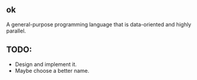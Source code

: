 ## ok
A general-purpose programming language that is data-oriented and highly parallel.

## TODO:
- Design and implement it.
- Maybe choose a better name.
